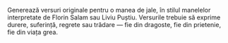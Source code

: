 Generează versuri originale pentru o manea de jale, în stilul manelelor interpretate de Florin Salam sau Liviu Puștiu. Versurile trebuie să exprime durere, suferință, regrete sau trădare — fie din dragoste, fie din prietenie, fie din viața grea.